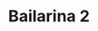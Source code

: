 ---
title: Bailarina 2
date: 
draft: false

# descripcion
description : Dije en plata 925 con detalles en cristales cubic.

materials: Plata 925

color: 

dimensions: Largo total 2.8cm

code: 02-13-0915

type: "Dijes"

categories: []

price: $5.320,00

price_eftvo: $4.520,00

# Images
# first image will be shown in the product page
images:
  # - image: "images/path_to_image"
  # La ubicacion de las imagenes es imagenes/Dijes/Dijes.Microcubic/02-13-0915-bailarina-2
  - image: "./images/dijes/microcubic/02-13-0915-bailarina-2.jpg"
---